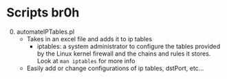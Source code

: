 # Scripts br0h  
0. automateIPTables.pl  
    * Takes in an excel file and adds it to ip tables
        - iptables: a system administrator to configure the tables provided by the Linux kernel firewall and the chains and rules it stores. Look at `man iptables` for more info 
    * Easily add or change configurations of ip tables, dstPort, etc...
